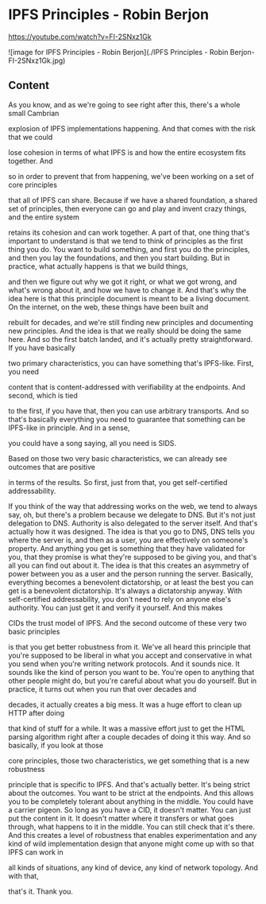 
# IPFS Principles - Robin Berjon

<https://youtube.com/watch?v=FI-2SNxz1Gk>

![image for IPFS Principles - Robin Berjon](./IPFS Principles - Robin Berjon-FI-2SNxz1Gk.jpg)

## Content

As you know, and as we're going to see right after this, there's a whole small Cambrian

explosion of IPFS implementations happening. And that comes with the risk that we could

lose cohesion in terms of what IPFS is and how the entire ecosystem fits together. And

so in order to prevent that from happening, we've been working on a set of core principles

that all of IPFS can share. Because if we have a shared foundation, a shared set of principles, then everyone can go and play and invent crazy things, and the entire system

retains its cohesion and can work together. A part of that, one thing that's important
to understand is that we tend to think of principles as the first thing you do. You
want to build something, and first you do the principles, and then you lay the foundations, and then you start building. But in practice, what actually happens is that we build things,

and then we figure out why we got it right, or what we got wrong, and what's wrong about it, and how we have to change it. And that's why the idea here is that this principle document is meant to be a living document. On the internet, on the web, these things have been built and

rebuilt for decades, and we're still finding new principles and documenting new principles. And the idea is that we really should be doing the same here. And so the first batch landed, and it's actually pretty straightforward. If you have basically

two primary characteristics, you can have something that's IPFS-like. First, you need

content that is content-addressed with verifiability at the endpoints. And second, which is tied

to the first, if you have that, then you can use arbitrary transports. And so that's basically
everything you need to guarantee that something can be IPFS-like in principle. And in a sense,

you could have a song saying, all you need is SIDS.

Based on those two very basic characteristics, we can already see outcomes that are positive

in terms of the results. So first, just from that, you get self-certified addressability.

If you think of the way that addressing works on the web, we tend to always say, oh, but there's a problem because we delegate to DNS. But it's not just delegation to DNS. Authority is also delegated to the server itself. And that's actually how it was designed. The idea
is that you go to DNS, DNS tells you where the server is, and then as a user, you are
effectively on someone's property. And anything you get is something that they have validated
for you, that they promise is what they're supposed to be giving you, and that's all you can find out about it. The idea is that this creates an asymmetry of power between
you as a user and the person running the server. Basically, everything becomes a benevolent dictatorship, or at least the best you can get is a benevolent dictatorship. It's always a dictatorship anyway. With self-certified addressability, you don't need to rely on
anyone else's authority. You can just get it and verify it yourself. And this makes

CIDs the trust model of IPFS. And the second outcome of these very two basic principles

is that you get better robustness from it. We've all heard this principle that you're
supposed to be liberal in what you accept and conservative in what you send when you're writing network protocols. And it sounds nice. It sounds like the kind of person you want to be. You're open to anything that other people might do, but you're careful about
what you do yourself. But in practice, it turns out when you run that over decades and

decades, it actually creates a big mess. It was a huge effort to clean up HTTP after doing

that kind of stuff for a while. It was a massive effort just to get the HTML parsing algorithm
right after a couple decades of doing it this way. And so basically, if you look at those

core principles, those two characteristics, we get something that is a new robustness

principle that is specific to IPFS. And that's actually better. It's being strict about the outcomes. You want to be strict at the endpoints. And this allows you to be completely tolerant about anything in the middle. You could have a carrier pigeon. So long as you have a CID, it doesn't matter. You can just put the content in it. It doesn't matter where it transfers or what goes through, what happens to it in the middle. You can still check that it's there. And this creates a level of robustness that enables experimentation and any kind
of wild implementation design that anyone might come up with so that IPFS can work in

all kinds of situations, any kind of device, any kind of network topology. And with that,

that's it. Thank you.
